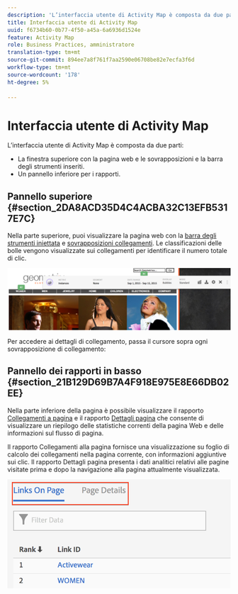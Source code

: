 ```yaml
---
description: 'L’interfaccia utente di Activity Map è composta da due parti '
title: Interfaccia utente di Activity Map
uuid: f6734b60-0b77-4f50-a45a-6a6936d1524e
feature: Activity Map
role: Business Practices, amministratore
translation-type: tm+mt
source-git-commit: 894ee7a8f761f7aa2590e06708be82e7ecfa3f6d
workflow-type: tm+mt
source-wordcount: '178'
ht-degree: 5%

---
```



# Interfaccia utente di Activity Map

L’interfaccia utente di Activity Map è composta da due parti:

* La finestra superiore con la pagina web e le sovrapposizioni e la barra degli strumenti inseriti.
* Un pannello inferiore per i rapporti.

## Pannello superiore {#section_2DA8ACD35D4C4ACBA32C13EFB5317E7C}

Nella parte superiore, puoi visualizzare la pagina web con la [barra degli strumenti iniettata](/help/analyze/activity-map/activitymap-standard-live.md) e [sovrapposizioni collegamenti](/help/analyze/activity-map/activitymap-gainerslosers.md). Le classificazioni delle bolle vengono visualizzate sui collegamenti per identificare il numero totale di clic.

![](assets/top_panel.png)

Per accedere ai dettagli di collegamento, passa il cursore sopra ogni sovrapposizione di collegamento:

## Pannello dei rapporti in basso {#section_21B129D69B7A4F918E975E8E66DB02EE}

Nella parte inferiore della pagina è possibile visualizzare il rapporto [Collegamenti a pagina](/help/analyze/activity-map/activitymap-links-report.md) e il rapporto [Dettagli pagina](/help/analyze/activity-map/activitymap-page-flow.md) che consente di visualizzare un riepilogo delle statistiche correnti della pagina Web e delle informazioni sul flusso di pagina.

Il rapporto Collegamenti alla pagina fornisce una visualizzazione su foglio di calcolo dei collegamenti nella pagina corrente, con informazioni aggiuntive sui clic. Il rapporto Dettagli pagina presenta i dati analitici relativi alle pagine visitate prima e dopo la navigazione alla pagina attualmente visualizzata.

![](assets/bottom_panel.png)

